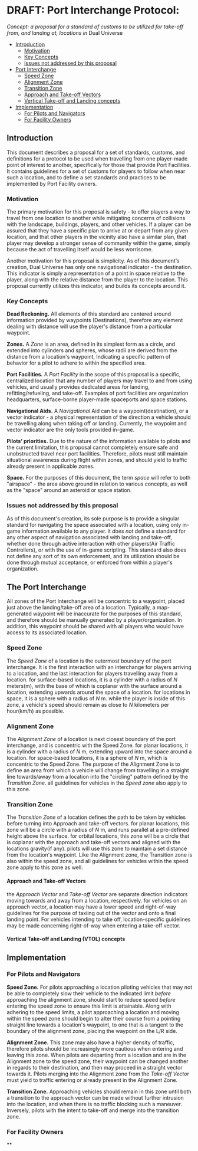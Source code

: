# DRAFT: Port Interchange Protocol:

*Concept: a proposal for a standard of customs to be utilized for take-off from, and landing at, locations in* Dual Universe

- [Introduction](#introduction)
  - [Motivation](#motivation)
  - [Key Concepts](#key-concepts)
  - [Issues not addressed by this proposal](#issues-not-addressed-by-this-proposal)
- [Port Interchange](#the-port-interchange)
  - [Speed Zone](#speed-zone)
  - [Alignment Zone](#alignment-zone)
  - [Transition Zone](#transition-zone)
  - [Approach and Take-off Vectors](#approach-and-take-off-vectors)
  - [Vertical Take-off and Landing concepts](#vertical-take-off-and-landing-vtol-concepts)
- [Implementation](#implementation)
  - [For Pilots and Navigators](#for-pilots-and-navigators)
  - [For Facility Owners](#for-facility-owners)


## Introduction
This document describes a proposal for a set of standards, customs, and definitions for a protocol to be used when travelling from one player-made point of interest to another, specifically for those that provide Port Facilities.  It contains guidelines for a set of customs for players to follow when near such a location, and to define a set standards and practices to be implemented by Port Facility owners.

### Motivation
The primary motivation for this proposal is safety - to offer players a way to travel from one location to another while mitigating concerns of collisions with the landscape, buildings, players, and other vehicles.  If a player can be assured that they have a specific plan to arrive at or depart from any given location, and that other players in the vicinity also have a similar plan, that player may develop a stronger sense of community within the game, simply because the act of travelling itself would be less worrisome.

Another motivation for this proposal is simplicity.  As of this document’s creation, Dual Universe has only one navigational indicator - the destination.  This indicator is simply a representation of a point in space relative to the player, along with the relative distance from the player to the location.  This proposal currently utilizes this indicator, and builds its concepts around it.

### Key Concepts
**Dead Reckoning.**  All elements of this standard are centered around information provided by waypoints (Destinations), therefore any element dealing with distance will use the player's distance from a particular waypoint.

**Zones.**  A *Zone* is an area, defined in its simplest form as a circle, and extended into cylinders and spheres, whose radii are derived from the distance from a location's waypoint,  Indicating a specific pattern of behavior for a pilot to adhere to within the specified area.

**Port Facilities.**  A *Port Facility* in the scope of this proposal is a specific, centralized location that any number of players may travel to and from using vehicles, and usually provides dedicated areas for landing, refitting/refueling, and take-off.  Examples of port facilities are organization headquarters, surface-borne player-made spaceports and space stations.

**Navigational Aids.**  A *Navigational* Aid can be a waypoint(destination), or a vector indicator - a physical representation of the direction a vehicle should be travelling along when taking off or landing.  Currently, the waypoint and vector indicator are the only tools provided in-game.

**Pilots’ priorities.**  Due to the nature of the information available to pilots and the current limitation, this proposal cannot completely ensure safe and unobstructed travel near port facilities.  Therefore, pilots must still maintain situational awareness during flight within zones, and should yield to traffic already present in applicable zones.

**Space.**  For the purposes of this document, the term *space* will refer to both "airspace" - the area above ground in relation to various concepts, as well as the "space" around an asteroid or space station.

### Issues not addressed by this proposal
As of this document's creation, its sole purpose is to provide a singular standard for navigating the space associated with a location, using only in-game information available to any player.  it *does not* define a standard for any other aspect of navigation associated with landing and take-off, whether done through active interaction with other players(Air Traffic Controllers), or with the use of in-game scripting.  This standard also does not define any sort of its own enforcement,  and its utilization should be done through mutual acceptance, or enforced from within a player's organization.

## The Port Interchange
All zones of the Port Interchange will be concentric to a waypoint, placed just above the landing/take-off area of a location.  Typically, a map-generated waypoint will be inaccurate for the purposes of this standard, and therefore should be manually generated by a player/organization.  In addition, this waypoint should be shared with all players who would have access to its associated location.

### Speed Zone
The *Speed Zone* of a location is the outermost boundary of the port interchange.  It is the first interaction with an interchange for players arriving to a location, and the last interaction for players travelling away from a location.  for surface-based locations, it is a cylinder with a radius of *N* meters(m), with the base of which is coplanar with the surface around a location, extending upwards around the space of a location. for locations in space, it is a sphere with a radius of *N* m.  while the player is inside of this zone, a vehicle's speed should remain as close to *N* kilometers per hour(km/h) as possible.

### Alignment Zone
The *Alignment Zone* of a location is next closest boundary of the port interchange, and is concentric with the Speed Zone.  for planar locations, it is a cylinder with a radius of *N* m, extending upward into the space around a location.  for space-based locations, it is a sphere of *N* m, which is concentric to the Speed Zone.  The purpose of the Alignment Zone is to define an area from which a vehicle will change from travelling in a straight line towards/away from a location into the "circling" pattern defined by the *Transition Zone*.  all guidelines for vehicles in the *Speed zone* also apply to this zone.

### Transition Zone
The *Transition Zone* of a location defines the path to be taken by vehicles before turning into Approach and take-off vectors.  for planar locations, this zone will be a circle with a radius of *N* m, and runs parallel at a pre-defined height above the surface.  for orbital locations, this zone will be a circle that is coplanar with the approach and take-off vectors and aligned with the locations gravity(if any).  pilots will use this zone to maintain a set distance from the location's waypoint.  Like the Alignment zone, the Transition zone is also within the speed zone, and all guidelines for vehicles within the speed zone apply to this zone as well.

#### Approach and Take-off Vectors
the *Approach Vector* and *Take-off Vector* are separate direction indicators moving towards and away from a location, respectively.  for vehicles on an approach vector, a location may have a lower speed and right-of-way guidelines for the purpose of taxiing out of the vector and onto a final landing point.  For vehicles intending to take off,  location-specific guidelines may be made concerning right-of-way when entering a take-off vector.

#### Vertical Take-off and Landing (VTOL) concepts

## Implementation

### For Pilots and Navigators
**Speed Zone.**  For pilots approaching a location piloting vehicles that may not be able to completely slow their vehicle to the indicated limit *before* approaching the alignment zone, should start to reduce speed *before* entering the speed zone to ensure this limit is attainable.  Along with adhering to the speed limits, a pilot approaching a location and moving within the speed zone should begin to alter their course from a pointing straight line towards a location's waypoint, to one that is a tangent to the boundary of the alignment zone, placing the waypoint on the L/R side.

**Alignment Zone.**  This zone may also have a higher density of traffic, therefore pilots should be increasingly more cautious when entering and leaving this zone.  When pilots are departing from a location and are in the Alignment zone to the speed zone, their waypoint can be changed another in regards to their destination, and then may proceed in a straight vector towards it.  Pilots merging into the Alignment zone from the *Take-off Vector* must yield to traffic entering or already present in the Alignment Zone.

**Transition Zone.**   Approaching vehicles should remain in this zone until both a transition to the approach vector can be made without further intrusion into the location, and when there is no traffic blocking such a maneuver. Inversely, pilots with the intent to take-off and merge into the transition zone.

### For Facility Owners
**
<!--stackedit_data:
eyJoaXN0b3J5IjpbLTE5MDk3MDIxMjgsMTUyMzMyNzE2OSwtMj
A3NTEyNzYzMCw0NTQ4MzY3MjYsLTE0MzU4NDEzNzEsOTI1MDA0
MDk5XX0=
-->